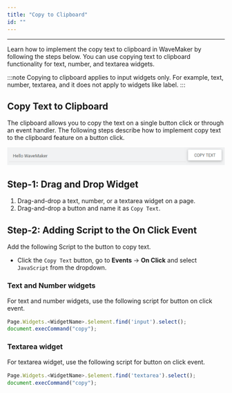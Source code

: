 ```yaml
---
title: "Copy to Clipboard"
id: ""
---
```

---
Learn how to implement the copy text to clipboard in WaveMaker by following the steps below. You can use copying text to clipboard functionality for text, number, and textarea widgets.

:::note
Copying to clipboard applies to input widgets only. For example, text, number, textarea, and it does not apply to widgets like label.
:::

## Copy Text to Clipboard

The clipboard allows you to copy the text on a single button click or through an event handler. The following steps describe how to implement copy text to the clipboard feature on a button click.

[![form_filter_design](/learn/assets/Copy_ClipBoard.png)](/learn/assets/Copy_ClipBoard.png)

## Step-1: Drag and Drop Widget

1. Drag-and-drop a text, number, or a textarea widget on a page.
2. Drag-and-drop a button and name it as `Copy Text`.

## Step-2: Adding Script to the On Click Event

Add the following Script to the button to copy text.

- Click the `Copy Text` button, go to **Events** -> **On Click** and select `JavaScript` from the dropdown.

### Text and Number widgets

For text and number widgets, use the following script for button on click event.

```js
Page.Widgets.<WidgetName>.$element.find('input').select();
document.execCommand("copy");
```

### Textarea widget

For textarea widget, use the following script for button on click event.

```js
Page.Widgets.<WidgetName>.$element.find('textarea').select();
document.execCommand("copy");
```


